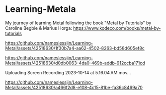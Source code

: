 # Learning-Metala
My journey of learning Metal following the book "Metal by Tutorials" by Caroline Begbie & Marius Horga:
https://www.kodeco.com/books/metal-by-tutorials




https://github.com/nameslessjin/Learning-Metal/assets/42518630/1f30b7a4-aa62-4502-8263-bd58d605ef8c




https://github.com/nameslessjin/Learning-Metal/assets/42518630/d0db0063-4da0-469b-addb-912ccba171cd







Uploading Screen Recording 2023-10-14 at 5.16.04 AM.mov…





https://github.com/nameslessjin/Learning-Metal/assets/42518630/a466f2d8-e108-4c15-81be-fa36c8469a70




